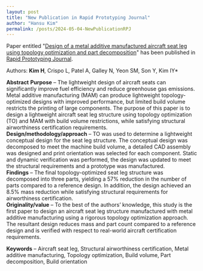 ```yaml
---
layout: post
title: "New Publication in Rapid Prototyping Journal"
author: "Hansu Kim"
permalink: /posts/2024-05-04-NewPublicationRPJ
---
```


Paper entitled "[Design of a metal additive manufactured aircraft seat leg using topology optimization and part decomposition](https://doi.org/10.1108/RPJ-11-2023-0400)" has been published in [Rapid Prototyping Journal](https://www.emeraldgrouppublishing.com/journal/rpj).  

Authors: **Kim H**, Crispo L, Patel A, Galley N, Yeon SM, Son Y, Kim IY*  

**Abstract**
**Purpose** – The lightweight design of aircraft seats can significantly improve fuel efficiency and reduce greenhouse gas emissions. Metal additive manufacturing (MAM) can produce lightweight topology-optimized designs with improved performance, but limited build volume restricts the printing of large components. The purpose of this paper is to design a lightweight aircraft seat leg structure using topology optimization (TO) and MAM with build volume restrictions, while satisfying structural airworthiness certification requirements.  
**Design/methodology/approach** – TO was used to determine a lightweight conceptual design for the seat leg structure. The conceptual design was decomposed to meet the machine build volume, a detailed CAD assembly was designed and print orientation was selected for each component. Static and dynamic verification was performed, the design was updated to meet the structural requirements and a prototype was manufactured.  
**Findings** – The final topology-optimized seat leg structure was decomposed into three parts, yielding a 57% reduction in the number of parts compared to a reference design. In addition, the design achieved an 8.5% mass reduction while satisfying structural requirements for airworthiness certification.  
**Originality/value** – To the best of the authors’ knowledge, this study is the first paper to design an aircraft seat leg structure manufactured with metal additive manufacturing using a rigorous topology optimization approach. The resultant design reduces mass and part count compared to a reference design and is verified with respect to real-world aircraft certification requirements.  

**Keywords** – Aircraft seat leg, Structural airworthiness certification, Metal additive manufacturing, Topology optimization, Build volume, Part decomposition, Build orientation  
